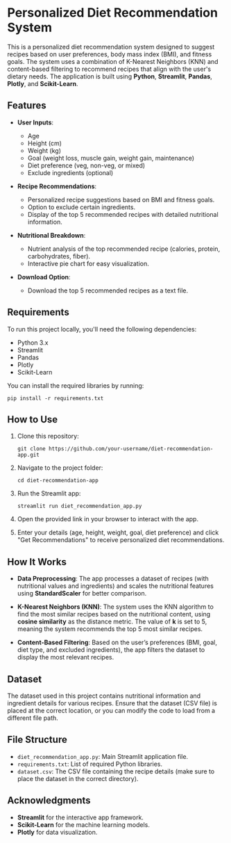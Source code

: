 # Personalized Diet Recommendation System

This is a personalized diet recommendation system designed to suggest recipes based on user preferences, body mass index (BMI), and fitness goals. The system uses a combination of K-Nearest Neighbors (KNN) and content-based filtering to recommend recipes that align with the user's dietary needs. The application is built using **Python**, **Streamlit**, **Pandas**, **Plotly**, and **Scikit-Learn**.

## Features

- **User Inputs**: 
  - Age
  - Height (cm)
  - Weight (kg)
  - Goal (weight loss, muscle gain, weight gain, maintenance)
  - Diet preference (veg, non-veg, or mixed)
  - Exclude ingredients (optional)
  
- **Recipe Recommendations**: 
  - Personalized recipe suggestions based on BMI and fitness goals.
  - Option to exclude certain ingredients.
  - Display of the top 5 recommended recipes with detailed nutritional information.
  
- **Nutritional Breakdown**:
  - Nutrient analysis of the top recommended recipe (calories, protein, carbohydrates, fiber).
  - Interactive pie chart for easy visualization.

- **Download Option**: 
  - Download the top 5 recommended recipes as a text file.

## Requirements

To run this project locally, you'll need the following dependencies:

- Python 3.x
- Streamlit
- Pandas
- Plotly
- Scikit-Learn

You can install the required libraries by running:

```
pip install -r requirements.txt
```

## How to Use

1. Clone this repository:
    ```
    git clone https://github.com/your-username/diet-recommendation-app.git
    ```
   
2. Navigate to the project folder:
    ```
    cd diet-recommendation-app
    ```

3. Run the Streamlit app:
    ```
    streamlit run diet_recommendation_app.py
    ```

4. Open the provided link in your browser to interact with the app.

5. Enter your details (age, height, weight, goal, diet preference) and click "Get Recommendations" to receive personalized diet recommendations.

## How It Works

- **Data Preprocessing**: The app processes a dataset of recipes (with nutritional values and ingredients) and scales the nutritional features using **StandardScaler** for better comparison.
  
- **K-Nearest Neighbors (KNN)**: The system uses the KNN algorithm to find the most similar recipes based on the nutritional content, using **cosine similarity** as the distance metric. The value of **k** is set to 5, meaning the system recommends the top 5 most similar recipes.

- **Content-Based Filtering**: Based on the user’s preferences (BMI, goal, diet type, and excluded ingredients), the app filters the dataset to display the most relevant recipes.

## Dataset

The dataset used in this project contains nutritional information and ingredient details for various recipes. Ensure that the dataset (CSV file) is placed at the correct location, or you can modify the code to load from a different file path.

## File Structure

- `diet_recommendation_app.py`: Main Streamlit application file.
- `requirements.txt`: List of required Python libraries.
- `dataset.csv`: The CSV file containing the recipe details (make sure to place the dataset in the correct directory).


## Acknowledgments

- **Streamlit** for the interactive app framework.
- **Scikit-Learn** for the machine learning models.
- **Plotly** for data visualization.
